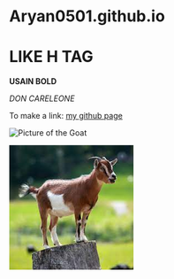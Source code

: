 # Aryan0501.github.io

# LIKE H TAG

**USAIN BOLD**

*DON CARELEONE*

To make a link: [my github page](https://aryan0501.github.io/)

![Picture of the Goat](https://upload.wikimedia.org/wikipedia/commons/3/3c/Cristiano_Ronaldo.jpg)

![Picture of the Goat](download.jpg)





